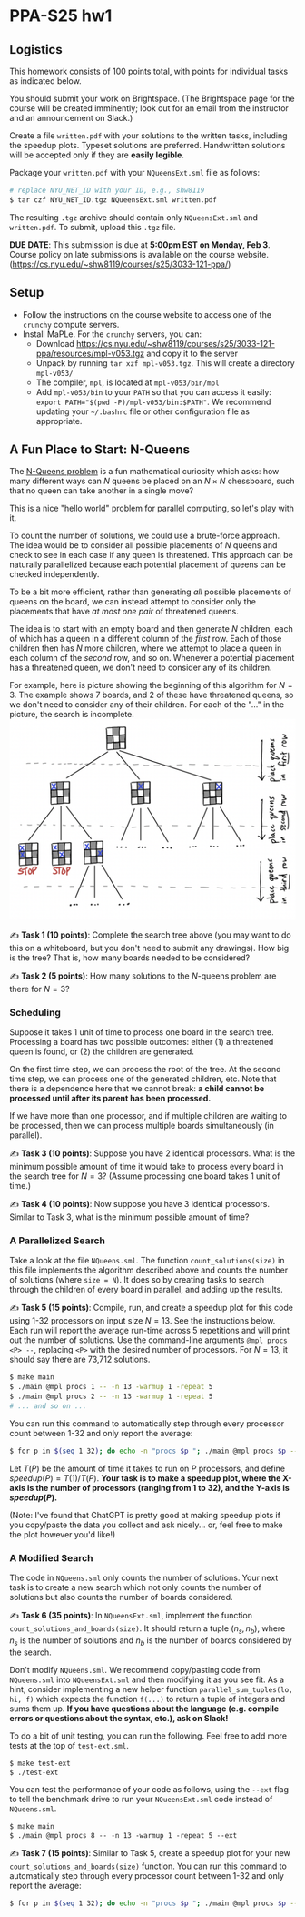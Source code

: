 # PPA-S25 hw1

## Logistics

This homework consists of 100 points total, with points for individual
tasks as indicated below.

You should submit your work on Brightspace. (The Brightspace page for the
course will be created imminently; look out for an email from the instructor
and an announcement on Slack.)

Create a file `written.pdf` with your solutions to the written tasks, including
the speedup plots. Typeset solutions are preferred. Handwritten solutions will
be accepted only if they are **easily legible**.

Package your `written.pdf` with your `NQueensExt.sml` file as follows:
```bash
# replace NYU_NET_ID with your ID, e.g., shw8119
$ tar czf NYU_NET_ID.tgz NQueensExt.sml written.pdf
```

The resulting `.tgz` archive should contain only `NQueensExt.sml` and
`written.pdf`. To submit, upload this `.tgz` file.

**DUE DATE**: This submission is due at **5:00pm EST on Monday, Feb 3**. Course
policy on late submissions is available on the course website.
(https://cs.nyu.edu/~shw8119/courses/s25/3033-121-ppa/)

## Setup

* Follow the instructions on the course website to access one of the `crunchy`
compute servers.
* Install MaPLe. For the `crunchy` servers, you can:
    - Download https://cs.nyu.edu/~shw8119/courses/s25/3033-121-ppa/resources/mpl-v053.tgz and copy it to the server
    - Unpack by running `tar xzf mpl-v053.tgz`. This will create a directory
    `mpl-v053/`
    - The compiler, `mpl`, is located at `mpl-v053/bin/mpl`
    - Add `mpl-v053/bin` to your `PATH` so that you can access it easily:
    `export PATH="$(pwd -P)/mpl-v053/bin:$PATH"`. We recommend updating your
    `~/.bashrc` file or other configuration file as appropriate.

## A Fun Place to Start: N-Queens

The [N-Queens problem](https://en.wikipedia.org/wiki/Eight_queens_puzzle) is
a fun mathematical curiosity which asks: how many different ways can
$N$ queens be placed on an $N \times N$ chessboard, such that no queen can
take another in a single move?

This is a nice "hello world" problem for parallel computing, so let's play with
it.

To count the number of solutions, we could use a brute-force approach.
The idea would be to consider all possible placements of $N$ queens
and check to see in each case if any queen is threatened. This approach can be
naturally parallelized because each potential placement of queens can be checked
independently.

To be a bit more efficient, rather than generating *all* possible placements of
queens on the board, we can instead attempt to consider only the placements
that have *at most one pair* of threatened queens.

The idea is to start with an empty board and then generate $N$ children,
each of which has a queen in a different column of the *first* row. Each of
those children then has $N$ more children, where we attempt to place a queen in
each column of the *second* row, and so on. Whenever a potential placement
has a threatened queen, we don't need to consider any of its children.

For example, here is picture showing the beginning of this algorithm for
$N=3$. The example shows 7 boards, and 2 of these have threatened queens, so 
we don't need to consider any of their children. For each of the "..." in
the picture, the search is incomplete.
![Search tree for 3-Queens](3queens-tree.png)

✍️ **Task 1 (10 points)**: Complete the search tree above (you may want to do
this on a whiteboard, but you don't need to submit any drawings). How big is
the tree? That is, how many boards needed to be considered?

✍️ **Task 2 (5 points)**: How many solutions to the $N$-queens problem are there
for $N=3$?

### Scheduling

Suppose it takes 1 unit of time to process one board in the search tree.
Processing a board has two possible outcomes: either (1) a threatened queen is
found, or (2) the children are generated.

On the first time step, we can process the root of the
tree. At the second time step, we can process one of the generated children,
etc. Note that there is a dependence here that we cannot break:
**a child cannot be processed until after its parent has been processed.**

If we have more than one processor, and if multiple children are waiting to
be processed, then we can process multiple boards simultaneously (in parallel).

✍️ **Task 3 (10 points)**: Suppose you have 2 identical processors. What is
the minimum possible amount of time it would take to process every board in
the search tree for $N=3$? (Assume processing one board takes 1 unit of time.)

✍️ **Task 4 (10 points)**: Now suppose you have 3 identical processors. Similar
to Task 3, what is the minimum possible amount of time?

### A Parallelized Search

Take a look at the file `NQueens.sml`. The function `count_solutions(size)` in
this file implements the algorithm described above and counts the number of
solutions (where `size = N`). It does so by creating tasks to search through
the children of every board in parallel, and adding up the results.

✍️ **Task 5 (15 points)**: Compile, run, and create a speedup plot for this
code using 1-32 processors on input size $N=13$. See the instructions below.
Each run will report the average run-time across 5 repetitions and will print
out the number of solutions. Use the command-line arguments `@mpl procs <P> --`,
replacing `<P>` with the desired number of processors.
For $N=13$, it should say there are 73,712 solutions.
```bash
$ make main
$ ./main @mpl procs 1 -- -n 13 -warmup 1 -repeat 5
$ ./main @mpl procs 2 -- -n 13 -warmup 1 -repeat 5
# ... and so on ...
```
You can run this command to automatically step through every processor count
between 1-32 and only report the average:
```bash
$ for p in $(seq 1 32); do echo -n "procs $p "; ./main @mpl procs $p -- -n 13 -warmup 1 -repeat 5 | grep average; done
```
Let $T(P)$ be the amount of time it takes to run on $P$ processors, and define
$speedup(P) = T(1)/T(P)$. **Your task is to make a speedup plot, where the
X-axis is the number of processors (ranging from 1 to 32), and the Y-axis is
$speedup(P)$.**

(Note: I've found that ChatGPT is pretty good at making speedup plots if you
copy/paste the data you collect and ask nicely... or, feel free to make
the plot however you'd like!)

### A Modified Search

The code in `NQueens.sml` only counts the number of solutions. Your next task
is to create a new search which not only counts the number of solutions but
also counts the number of boards considered.

✍️ **Task 6 (35 points)**: In `NQueensExt.sml`, implement the function
`count_solutions_and_boards(size)`. It should return a tuple $(n_s, n_b)$,
where $n_s$ is the number of solutions and $n_b$ is the number of boards
considered by the search.

Don't modify `NQueens.sml`. We recommend copy/pasting code from
`NQueens.sml` into `NQueensExt.sml` and then modifying it as you see fit.
As a hint, consider implementing a new helper function
`parallel_sum_tuples(lo, hi, f)` which expects the function `f(...)` to
return a tuple of integers and sums them up. **If you have questions about
the language (e.g. compile errors or questions about the syntax, etc.),
ask on Slack!**

To do a bit of unit testing, you can run the following.
Feel free to add more tests at the top of `test-ext.sml`.
```
$ make test-ext
$ ./test-ext 
```

You can test the performance of your code as follows, using the `--ext` flag
to tell the benchmark drive to run your `NQueensExt.sml` code instead of
`NQueens.sml`.
```
$ make main
$ ./main @mpl procs 8 -- -n 13 -warmup 1 -repeat 5 --ext
```

✍️ **Task 7 (15 points)**: Similar to Task 5, create a speedup plot for your
new `count_solutions_and_boards(size)` function.
You can run this command to automatically step through every processor count
between 1-32 and only report the average:
```bash
$ for p in $(seq 1 32); do echo -n "procs $p "; ./main @mpl procs $p -- -n 13 -warmup 1 -repeat 5 --ext | grep average; done
```